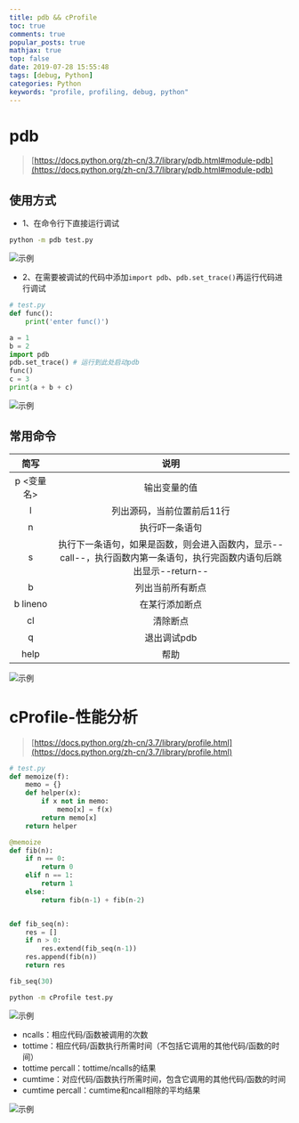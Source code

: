 ```yaml
---
title: pdb && cProfile
toc: true
comments: true
popular_posts: true
mathjax: true
top: false
date: 2019-07-28 15:55:48
tags: [debug, Python]
categories: Python
keywords: "profile, profiling, debug, python"
---
```


# pdb

>[https://docs.python.org/zh-cn/3.7/library/pdb.html#module-pdb](https://docs.python.org/zh-cn/3.7/library/pdb.html#module-pdb)

## 使用方式

- 1、在命令行下直接运行调试

```bash
python -m pdb test.py
```

![示例](https://img.vim-cn.com/a2/72fea3f756ee8ece77496b3dcec3c7e4d2cd4c.png)

- 2、在需要被调试的代码中添加`import pdb`、`pdb.set_trace()`再运行代码进行调试

<!-- more -->

```python
# test.py
def func():
    print('enter func()')

a = 1
b = 2
import pdb
pdb.set_trace() # 运行到此处启动pdb
func()
c = 3
print(a + b + c)
```

![示例](https://img.vim-cn.com/a3/4e2ecf7fbd04144c27887217a532fc913ecb3a.png)

## 常用命令

|简写|说明|
|:--:|:--:|
|p <变量名>|输出变量的值|
|l|列出源码，当前位置前后11行|
|n|执行吓一条语句|
|s|执行下一条语句，如果是函数，则会进入函数内，显示--call--，执行函数内第一条语句，执行完函数内语句后跳出显示--return--|
|b|列出当前所有断点|
|b lineno|在某行添加断点|
|cl|清除断点|
|q|退出调试pdb|
|help|帮助|

![示例](https://img.vim-cn.com/91/21b5a0146465f972c69a42214d99164b11d3cb.png)

# cProfile-性能分析

>[https://docs.python.org/zh-cn/3.7/library/profile.html](https://docs.python.org/zh-cn/3.7/library/profile.html)

```python
# test.py
def memoize(f):
    memo = {}
    def helper(x):
        if x not in memo:
            memo[x] = f(x)
        return memo[x]
    return helper

@memoize
def fib(n):
    if n == 0:
        return 0
    elif n == 1:
        return 1
    else:
        return fib(n-1) + fib(n-2)


def fib_seq(n):
    res = []
    if n > 0:
        res.extend(fib_seq(n-1))
    res.append(fib(n))
    return res

fib_seq(30)
```

```bash
python -m cProfile test.py
```

![示例](https://img.vim-cn.com/ed/1e64c45bda5d78d390323282cd6cd52b9ca7e1.png)

- ncalls：相应代码/函数被调用的次数
- tottime：相应代码/函数执行所需时间（不包括它调用的其他代码/函数的时间）
- tottime percall：tottime/ncalls的结果
- cumtime：对应代码/函数执行所需时间，包含它调用的其他代码/函数的时间
- cumtime percall：cumtime和ncall相除的平均结果

![示例](https://img.vim-cn.com/80/3c30f54c3a5e9e187e8c550ccbf1bb741ba790.png)

